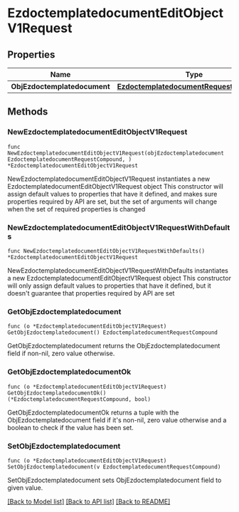 # EzdoctemplatedocumentEditObjectV1Request

## Properties

Name | Type | Description | Notes
------------ | ------------- | ------------- | -------------
**ObjEzdoctemplatedocument** | [**EzdoctemplatedocumentRequestCompound**](EzdoctemplatedocumentRequestCompound.md) |  | 

## Methods

### NewEzdoctemplatedocumentEditObjectV1Request

`func NewEzdoctemplatedocumentEditObjectV1Request(objEzdoctemplatedocument EzdoctemplatedocumentRequestCompound, ) *EzdoctemplatedocumentEditObjectV1Request`

NewEzdoctemplatedocumentEditObjectV1Request instantiates a new EzdoctemplatedocumentEditObjectV1Request object
This constructor will assign default values to properties that have it defined,
and makes sure properties required by API are set, but the set of arguments
will change when the set of required properties is changed

### NewEzdoctemplatedocumentEditObjectV1RequestWithDefaults

`func NewEzdoctemplatedocumentEditObjectV1RequestWithDefaults() *EzdoctemplatedocumentEditObjectV1Request`

NewEzdoctemplatedocumentEditObjectV1RequestWithDefaults instantiates a new EzdoctemplatedocumentEditObjectV1Request object
This constructor will only assign default values to properties that have it defined,
but it doesn't guarantee that properties required by API are set

### GetObjEzdoctemplatedocument

`func (o *EzdoctemplatedocumentEditObjectV1Request) GetObjEzdoctemplatedocument() EzdoctemplatedocumentRequestCompound`

GetObjEzdoctemplatedocument returns the ObjEzdoctemplatedocument field if non-nil, zero value otherwise.

### GetObjEzdoctemplatedocumentOk

`func (o *EzdoctemplatedocumentEditObjectV1Request) GetObjEzdoctemplatedocumentOk() (*EzdoctemplatedocumentRequestCompound, bool)`

GetObjEzdoctemplatedocumentOk returns a tuple with the ObjEzdoctemplatedocument field if it's non-nil, zero value otherwise
and a boolean to check if the value has been set.

### SetObjEzdoctemplatedocument

`func (o *EzdoctemplatedocumentEditObjectV1Request) SetObjEzdoctemplatedocument(v EzdoctemplatedocumentRequestCompound)`

SetObjEzdoctemplatedocument sets ObjEzdoctemplatedocument field to given value.



[[Back to Model list]](../README.md#documentation-for-models) [[Back to API list]](../README.md#documentation-for-api-endpoints) [[Back to README]](../README.md)


